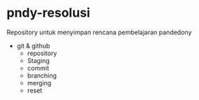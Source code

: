 # pndy-resolusi
Repository untuk menyimpan rencana pembelajaran pandedony
- git & github
  - repository 
  - Staging 
  - commit 
  - branching 
  - merging 
  - reset
